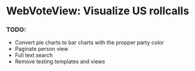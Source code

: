 # WebVoteView: Visualize US rollcalls

### TODO:
* Convert pie charts to bar charts with the propper party color
* Paginate person view
* Full text search
* Remove testing templates and views


